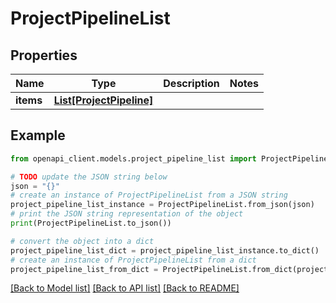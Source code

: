 # ProjectPipelineList


## Properties

Name | Type | Description | Notes
------------ | ------------- | ------------- | -------------
**items** | [**List[ProjectPipeline]**](ProjectPipeline.md) |  | 

## Example

```python
from openapi_client.models.project_pipeline_list import ProjectPipelineList

# TODO update the JSON string below
json = "{}"
# create an instance of ProjectPipelineList from a JSON string
project_pipeline_list_instance = ProjectPipelineList.from_json(json)
# print the JSON string representation of the object
print(ProjectPipelineList.to_json())

# convert the object into a dict
project_pipeline_list_dict = project_pipeline_list_instance.to_dict()
# create an instance of ProjectPipelineList from a dict
project_pipeline_list_from_dict = ProjectPipelineList.from_dict(project_pipeline_list_dict)
```
[[Back to Model list]](../README.md#documentation-for-models) [[Back to API list]](../README.md#documentation-for-api-endpoints) [[Back to README]](../README.md)


